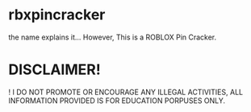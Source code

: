 # rbxpincracker
the name explains it...
However, This is a ROBLOX Pin Cracker.
# DISCLAIMER!
! I DO NOT PROMOTE OR ENCOURAGE ANY ILLEGAL ACTIVITIES, ALL INFORMATION PROVIDED IS FOR EDUCATION PORPUSES ONLY.
